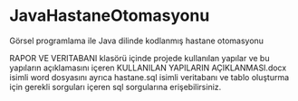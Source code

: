 # JavaHastaneOtomasyonu
Görsel programlama ile Java dilinde kodlanmış hastane otomasyonu

RAPOR VE VERITABANI klasörü içinde projede kullanılan yapılar ve bu yapıların açıklamasını içeren KULLANILAN YAPILARIN AÇIKLANMASI.docx isimli word dosyasını ayrıca hastane.sql isimli veritabanı ve tablo oluşturma için gerekli sorguları içeren sql sorgularına erişebilirsiniz.
